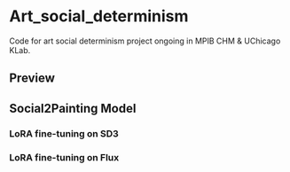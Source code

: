 # Art_social_determinism

Code for art social determinism project ongoing in MPIB CHM & UChicago KLab.

## Preview

## Social2Painting Model

### LoRA fine-tuning on SD3

### LoRA fine-tuning on Flux

